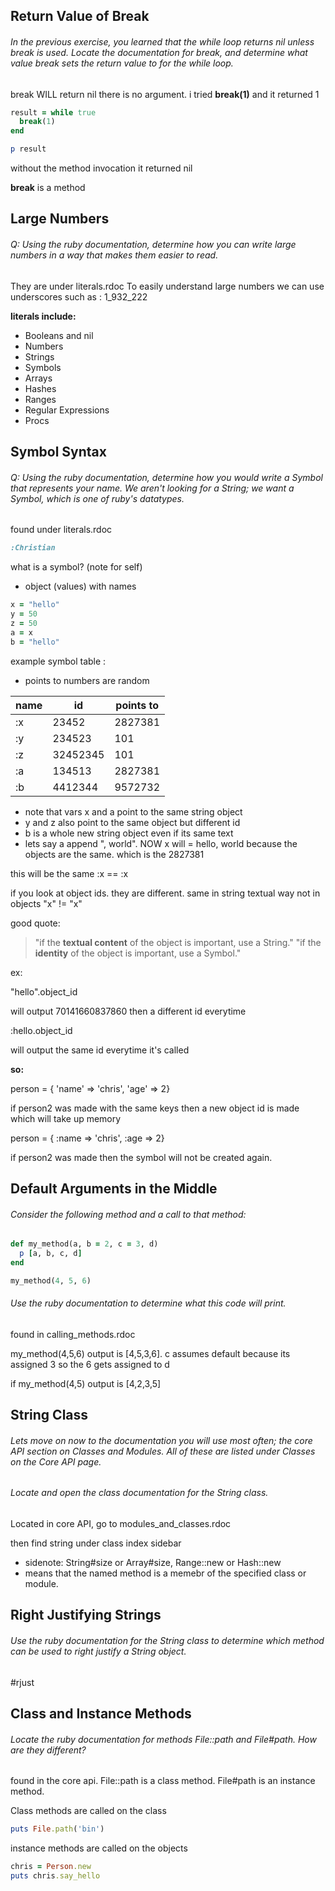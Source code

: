## Return Value of Break
###### In the previous exercise, you learned that the while loop returns nil unless break is used. Locate the documentation for break, and determine what value break sets the return value to for the while loop.

break WILL return nil there is no argument.
i tried **break(1)** and it returned 1

```ruby
result = while true
  break(1)
end

p result
```
without the method invocation it returned nil

**break** is a method

## Large Numbers
###### Q: Using the ruby documentation, determine how you can write large numbers in a way that makes them easier to read.

They are under literals.rdoc 
To easily understand large numbers we can use underscores such as : 1_932_222

**literals include:** 
- Booleans and nil
- Numbers
- Strings
- Symbols
- Arrays
- Hashes
- Ranges
- Regular Expressions
- Procs

## Symbol Syntax
###### Q: Using the ruby documentation, determine how you would write a Symbol that represents your name. We aren't looking for a String; we want a Symbol, which is one of ruby's datatypes.

found under literals.rdoc

```ruby
:Christian 
```
what is a symbol? (note for self)
- object (values) with names

```ruby
x = "hello"
y = 50
z = 50
a = x
b = "hello"
```
example symbol table :
* points to numbers are random

| name          | id            | points to  |
| ------------- |-------------| -----|
| :x             | 23452         | 2827381|
| :y             | 234523        |  101   |
| :z             | 32452345      |   101  |
| :a             | 134513        | 2827381|
| :b             | 4412344        | 9572732 |

- note that vars x and a point to the same string object
- y and z also point to the same object but different id
- b is a whole new string object even if its same text
- lets say a append ", world". NOW x will = hello, world because the objects are the same. which is the 2827381

this will be the same
:x == :x

if you look at object ids. they are different. same in string textual way not in objects
"x" != "x"

good quote:
>"if the **textual content** of the object is important, use a String."
>"if the **identity** of the object is important, use a Symbol."

ex:

"hello".object_id

will output 70141660837860 then a different id everytime

:hello.object_id

will output the same id everytime it's called

**so:**

person = { 'name' => 'chris', 'age' => 2}

if person2 was made with the same keys then a new object id is made which will take up memory

person = { :name => 'chris', :age => 2}

if person2 was made then the symbol will not be created again.


## Default Arguments in the Middle

###### Consider the following method and a call to that method:

```ruby
def my_method(a, b = 2, c = 3, d)
  p [a, b, c, d]
end

my_method(4, 5, 6)
```
###### Use the ruby documentation to determine what this code will print.

found in calling_methods.rdoc

my_method(4,5,6) output is [4,5,3,6]. c assumes default because its assigned 3 so the 6 gets assigned to d

if my_method(4,5) output is [4,2,3,5]




## String Class

###### Lets move on now to the documentation you will use most often; the core API section on Classes and Modules. All of these are listed under Classes on the Core API page.

###### Locate and open the class documentation for the String class.

Located in core API, go to modules_and_classes.rdoc

then find string under class index sidebar

- sidenote: String#size or Array#size, Range::new or Hash::new
- means that the named method is a memebr of the specified class or module.


## Right Justifying Strings

###### Use the ruby documentation for the String class to determine which method can be used to right justify a String object.

\#rjust



## Class and Instance Methods

###### Locate the ruby documentation for methods File::path and File#path. How are they different?

found in the core api. File::path is a class method. File#path is an instance method.

Class methods are called on the class

```ruby
puts File.path('bin')
```
instance methods are called on the objects

```ruby
chris = Person.new
puts chris.say_hello
```










